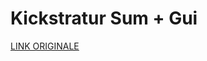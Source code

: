 # Kickstratur Sum + Gui

[LINK ORIGINALE](https://chatgpt.com/c/688ceb28-847c-8322-83f6-4bf7f4dd0748)
